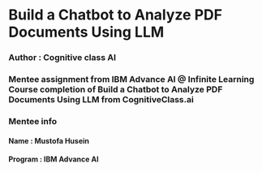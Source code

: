 # Build a Chatbot to Analyze PDF Documents Using LLM
### Author : Cognitive class AI
### Mentee assignment from IBM Advance AI @ Infinite Learning Course completion of Build a Chatbot to Analyze PDF Documents Using LLM from CognitiveClass.ai
### Mentee info
#### Name : Mustofa Husein
#### Program : IBM Advance AI


